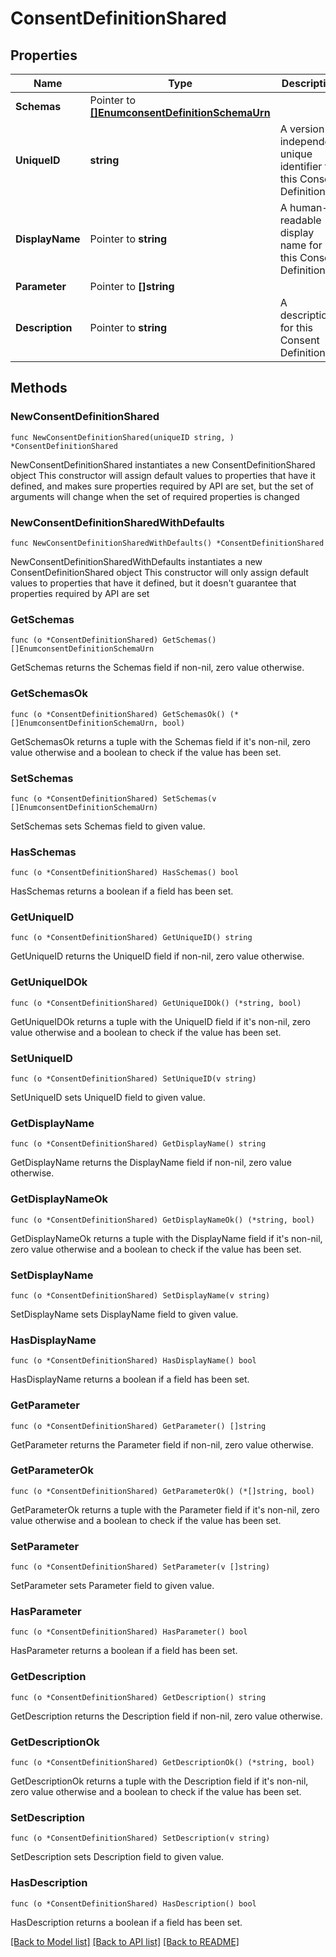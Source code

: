 # ConsentDefinitionShared

## Properties

Name | Type | Description | Notes
------------ | ------------- | ------------- | -------------
**Schemas** | Pointer to [**[]EnumconsentDefinitionSchemaUrn**](EnumconsentDefinitionSchemaUrn.md) |  | [optional] 
**UniqueID** | **string** | A version-independent unique identifier for this Consent Definition. | 
**DisplayName** | Pointer to **string** | A human-readable display name for this Consent Definition. | [optional] 
**Parameter** | Pointer to **[]string** |  | [optional] 
**Description** | Pointer to **string** | A description for this Consent Definition | [optional] 

## Methods

### NewConsentDefinitionShared

`func NewConsentDefinitionShared(uniqueID string, ) *ConsentDefinitionShared`

NewConsentDefinitionShared instantiates a new ConsentDefinitionShared object
This constructor will assign default values to properties that have it defined,
and makes sure properties required by API are set, but the set of arguments
will change when the set of required properties is changed

### NewConsentDefinitionSharedWithDefaults

`func NewConsentDefinitionSharedWithDefaults() *ConsentDefinitionShared`

NewConsentDefinitionSharedWithDefaults instantiates a new ConsentDefinitionShared object
This constructor will only assign default values to properties that have it defined,
but it doesn't guarantee that properties required by API are set

### GetSchemas

`func (o *ConsentDefinitionShared) GetSchemas() []EnumconsentDefinitionSchemaUrn`

GetSchemas returns the Schemas field if non-nil, zero value otherwise.

### GetSchemasOk

`func (o *ConsentDefinitionShared) GetSchemasOk() (*[]EnumconsentDefinitionSchemaUrn, bool)`

GetSchemasOk returns a tuple with the Schemas field if it's non-nil, zero value otherwise
and a boolean to check if the value has been set.

### SetSchemas

`func (o *ConsentDefinitionShared) SetSchemas(v []EnumconsentDefinitionSchemaUrn)`

SetSchemas sets Schemas field to given value.

### HasSchemas

`func (o *ConsentDefinitionShared) HasSchemas() bool`

HasSchemas returns a boolean if a field has been set.

### GetUniqueID

`func (o *ConsentDefinitionShared) GetUniqueID() string`

GetUniqueID returns the UniqueID field if non-nil, zero value otherwise.

### GetUniqueIDOk

`func (o *ConsentDefinitionShared) GetUniqueIDOk() (*string, bool)`

GetUniqueIDOk returns a tuple with the UniqueID field if it's non-nil, zero value otherwise
and a boolean to check if the value has been set.

### SetUniqueID

`func (o *ConsentDefinitionShared) SetUniqueID(v string)`

SetUniqueID sets UniqueID field to given value.


### GetDisplayName

`func (o *ConsentDefinitionShared) GetDisplayName() string`

GetDisplayName returns the DisplayName field if non-nil, zero value otherwise.

### GetDisplayNameOk

`func (o *ConsentDefinitionShared) GetDisplayNameOk() (*string, bool)`

GetDisplayNameOk returns a tuple with the DisplayName field if it's non-nil, zero value otherwise
and a boolean to check if the value has been set.

### SetDisplayName

`func (o *ConsentDefinitionShared) SetDisplayName(v string)`

SetDisplayName sets DisplayName field to given value.

### HasDisplayName

`func (o *ConsentDefinitionShared) HasDisplayName() bool`

HasDisplayName returns a boolean if a field has been set.

### GetParameter

`func (o *ConsentDefinitionShared) GetParameter() []string`

GetParameter returns the Parameter field if non-nil, zero value otherwise.

### GetParameterOk

`func (o *ConsentDefinitionShared) GetParameterOk() (*[]string, bool)`

GetParameterOk returns a tuple with the Parameter field if it's non-nil, zero value otherwise
and a boolean to check if the value has been set.

### SetParameter

`func (o *ConsentDefinitionShared) SetParameter(v []string)`

SetParameter sets Parameter field to given value.

### HasParameter

`func (o *ConsentDefinitionShared) HasParameter() bool`

HasParameter returns a boolean if a field has been set.

### GetDescription

`func (o *ConsentDefinitionShared) GetDescription() string`

GetDescription returns the Description field if non-nil, zero value otherwise.

### GetDescriptionOk

`func (o *ConsentDefinitionShared) GetDescriptionOk() (*string, bool)`

GetDescriptionOk returns a tuple with the Description field if it's non-nil, zero value otherwise
and a boolean to check if the value has been set.

### SetDescription

`func (o *ConsentDefinitionShared) SetDescription(v string)`

SetDescription sets Description field to given value.

### HasDescription

`func (o *ConsentDefinitionShared) HasDescription() bool`

HasDescription returns a boolean if a field has been set.


[[Back to Model list]](../README.md#documentation-for-models) [[Back to API list]](../README.md#documentation-for-api-endpoints) [[Back to README]](../README.md)


